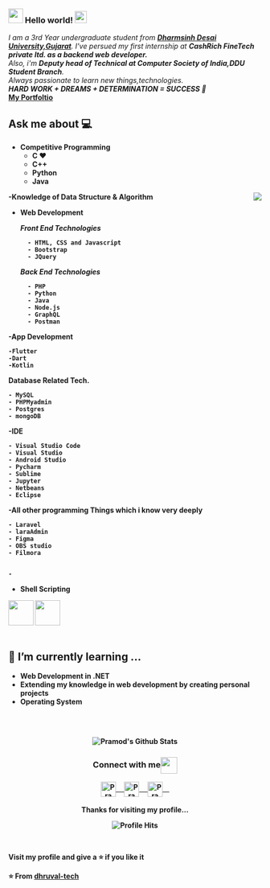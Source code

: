 ### <img src="https://github.com/rajput2107/rajput2107/blob/master/Assets/Hi.gif" width="29px"> Hello world!&nbsp;<img src="https://github.com/rajput2107/rajput2107/blob/master/Assets/Earth.gif" width="24px">
<em>I am a 3rd Year undergraduate student from <a href="https://www.ddu.ac.in/"><b>Dharmsinh Desai University,Gujarat</b></a>. 
	I've persued my first internship at <b>CashRich FineTech private ltd. as a backend web developer.</b><br/>
	Also, i'm <b>Deputy head of Technical at Computer Society of India,DDU Student Branch</b>.<br/> Always passionate to learn new things,technologies.
	<b><br/>HARD WORK + DREAMS + DETERMINATION = SUCCESS 🧠</em>
 <br/>
	<a href="https://dhruval-tech.github.io" target="_blank">My Portfoltio</a>
## Ask me about :computer: 
- **Competitive Programming**
	- C ❤️
	- C++ 
	- Python
	- Java

<img align="right" src="https://github.com/rajput2107/rajput2107/blob/master/Assets/Developer.gif"/>

-**Knowledge of Data Structure & Algorithm**

- **Web Development**

	*Front End Technologies*
	
		- HTML, CSS and Javascript 
		- Bootstrap
		- JQuery

	*Back End Technologies*
	
		- PHP
		- Python
		- Java
		- Node.js
		- GraphQL
		- Postman
 
 -**App Development**
 
 	-Flutter
	-Dart
	-Kotlin
	
**Database Related Tech.**

	- MySQL
	- PHPMyadmin
	- Postgres
	- mongoDB
	
-**IDE**

	- Visual Studio Code
	- Visual Studio
	- Android Studio
	- Pycharm
	- Sublime
	- Jupyter
	- Netbeans
	- Eclipse

-**All other programming Things which i know very deeply**

	- Laravel
	- laraAdmin
	- Figma
	- OBS studio
	- Filmora
	

	-
- **Shell Scripting**


<code><a href="https://www.python.org/" target="_blank"><img height="50" src="https://www.vectorlogo.zone/logos/python/python-ar21.svg"></a></code>
<code><a href="https://www.linux.org/" target="_blank"><img height="50" src="https://www.vectorlogo.zone/logos/linux/linux-ar21.svg"></a></code>
<br/><br/>

## 🌱 I’m currently learning ...
- **Web Development in .NET**
- **Extending my knowledge in web development by creating personal projects**
- **Operating System**
<br/>
  <br/>



<p align="center">
<img align="center" src="https://github-readme-stats.vercel.app/api?username=dhruval-tech&&show_icons=true&theme=radical" alt="Pramod's Github Stats">
</p>  

<div align="center">
  <h3 align="center">Connect with me<img align="center" src="https://github.com/rajput2107/rajput2107/blob/master/Assets/Handshake.gif" height="33px" /></h3> 
</div>
<p align="center">
 <a href="https://www.linkedin.com/in/dhruval-gandhi-984882193/" target="blank">
  <img align="center" alt="Pramod's LinkedIn" width="30px" src="https://www.vectorlogo.zone/logos/linkedin/linkedin-icon.svg" /> &nbsp; &nbsp;
 </a>
 <a href="https://www.instagram.com/___dhruval_2000/" target="blank">
  <img align="center" alt="Pramod's Instagram" width="30px" src="https://www.vectorlogo.zone/logos/instagram/instagram-icon.svg" /> &nbsp; &nbsp;
 </a>
 <a href="https://twitter.com/DhruvalGandhi3" target="blank">
  <img align="center" alt="Pramod's Twitter" width="30px" src="https://www.vectorlogo.zone/logos/twitter/twitter-official.svg" /> &nbsp; &nbsp;
 </a>
  
  <br/>
  <br/>
  Thanks for visiting my profile...<br/>
</p>
<p align="center"><img alt="Profile Hits" src="https://hits.seeyoufarm.com/api/count/incr/badge.svg?url=https%3A%2F%2Fgithub.com%2Frajput2107%2F" /></p>
<br/>
<p>
Visit my profile and give a ⭐️ if you like it</p>

⭐️ From [dhruval-tech](https://github.com/dhruval-tech)
